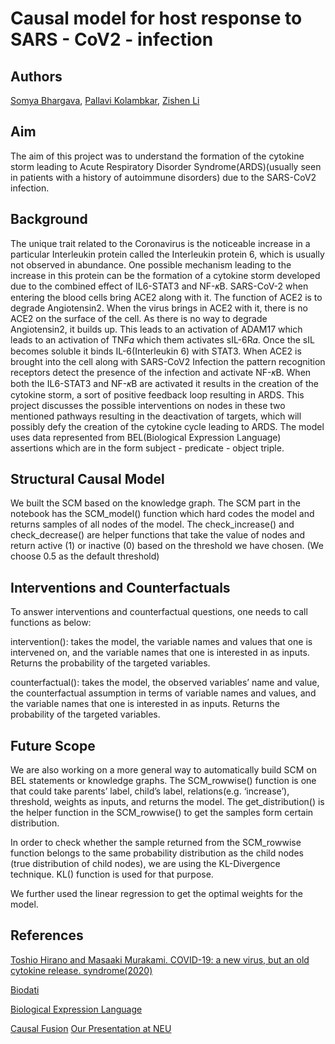 # Causal model for host response to SARS - CoV2 - infection
## Authors
[Somya Bhargava](https://www.linkedin.com/in/somya-bhargava/), [Pallavi Kolambkar](https://towardsdatascience.com), [Zishen Li](https://www.linkedin.com/in/zishen-li/)

## Aim
The aim of this project was to understand the formation of the cytokine storm leading to Acute Respiratory Disorder Syndrome(ARDS)(usually seen in patients with a history of autoimmune disorders) due to the SARS-CoV2 infection. 

## Background
The unique trait related to the Coronavirus is the noticeable increase in a particular Interleukin protein called the Interleukin protein 6, which is usually not observed in abundance. One possible mechanism leading to the increase in this protein can be the formation of a cytokine storm developed due to the combined effect of IL6-STAT3 and NF-𝜅B. SARS-CoV-2 when entering the blood cells bring ACE2 along with it. The function of ACE2 is to degrade Angiotensin2. When the virus brings in ACE2 with it, there is no ACE2 on the surface of the cell. As there is no way to degrade Angiotensin2, it builds up. This leads to an activation of ADAM17 which leads to an activation of TNF𝛼 which them activates sIL-6R𝛼. Once the sIL becomes soluble it binds IL-6(Interleukin 6) with STAT3. When ACE2 is brought into the cell along with SARS-CoV2 Infection the pattern recognition receptors detect the presence of the infection and activate NF-𝜅B. When both the IL6-STAT3 and NF-𝜅B are activated it results in the creation of the cytokine storm, a sort of positive feedback loop resulting in ARDS. 
This project discusses the possible interventions on nodes in these two mentioned pathways resulting in the deactivation of targets, which will possibly defy the creation of the cytokine cycle leading to ARDS. 
The model uses data represented from BEL(Biological Expression Language) assertions which are in the form subject - predicate - object triple.

## Structural Causal Model
We built the SCM based on the knowledge graph. 
The SCM part in the notebook has the SCM_model() function which hard codes the model and returns samples of all nodes of the model.
The check_increase() and check_decrease() are helper functions that take the value of nodes and return active (1) or inactive (0) based on the threshold we have chosen. (We choose 0.5 as the default threshold)

## Interventions and Counterfactuals
To answer interventions and counterfactual questions, one needs to call functions as below:
 
intervention(): takes the model, the variable names and values that one is intervened on, and the variable names that one is interested in as inputs. Returns the probability of the targeted variables.
 
counterfactual(): takes the model, the observed variables’ name and value, the counterfactual assumption in terms of variable names and values, and the variable names that one is interested in as inputs. Returns the probability of the targeted variables.

## Future Scope
We are also working on a more general way to automatically build SCM on BEL statements or knowledge graphs. The SCM_rowwise() function is one that could take parents’ label, child’s label, relations(e.g. ‘increase’), threshold, weights as inputs, and returns the model. The get_distribution() is the helper function in the SCM_rowwise() to get the samples form certain distribution.
 
In order to check whether the sample returned from the SCM_rowwise function belongs to the same probability distribution as the child nodes (true distribution of child nodes), we are using the KL-Divergence technique. KL() function is used for that purpose.  
 
We further used the linear regression to get the optimal weights for the model.

## References
[Toshio Hirano and Masaaki Murakami. COVID-19: a new virus, but an old cytokine release. syndrome(2020)](https://doi.org/10.1016/j.immuni.2020.04.003)

[Biodati](https://studio.covid19.biodati.com/)

[Biological Expression Language](https://language.bel.bio/)

[Causal Fusion](https://causalfusion.net/)
[Our Presentation at NEU](https://docs.google.com/presentation/d/1o0RtEY4umcfRX9yRsr65RiOHFUfljasApcyD0ZYxWK4/edit?usp=sharing)



